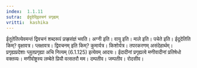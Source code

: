 ```yaml
---
index:  1.1.11
sutra:  ईदूदेद्द्विवचनं प्रगृह्यम्
vritti:  kashika 
---
```


ईतूतेतित्येवमन्तं द्विवचनं शब्दरूपं प्रग्र्ह्रसंज्ञं भवति। अग्नी इति। वायु इति। माले इति। पचेते इति। ईदूदेतिति किम्? वृक्षावत्र। प्लक्षावत्र। द्विवचनम् इति किम्? कुमार्यत्र। किशोर्यत्र। तपरकरणम् असंदेहार्थम्। प्रगृह्यप्रदेशाः प्लुतप्रगृह्या अचि नित्यम् (6.1.125) इत्येवम् आदयः। ईदादीनां प्रगृह्यत्वे मणीवादीनां प्रतिषेधो वक्तव्यः। मणीवोष्ट्रस्य लम्बेते प्रियौ वत्सतरौ मम। दम्पतीव। जम्पतीव। रोदसीव।

